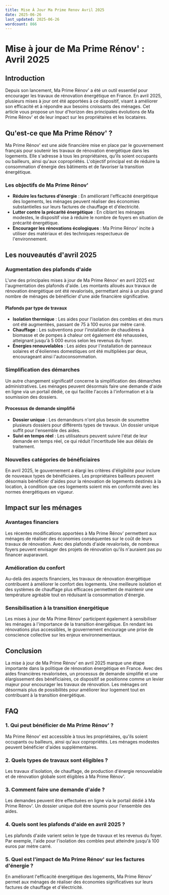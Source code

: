 ```yaml
---
title: Mise À Jour Ma Prime Renov Avril 2025
date: 2025-06-26
last_updated: 2025-06-26
wordcount: 866
---
```


# Mise à jour de Ma Prime Rénov' : Avril 2025

## Introduction

Depuis son lancement, Ma Prime Rénov' a été un outil essentiel pour encourager les travaux de rénovation énergétique en France. En avril 2025, plusieurs mises à jour ont été apportées à ce dispositif, visant à améliorer son efficacité et à répondre aux besoins croissants des ménages. Cet article vous propose un tour d'horizon des principales évolutions de Ma Prime Rénov' et de leur impact sur les propriétaires et les locataires.

## Qu'est-ce que Ma Prime Rénov' ?

Ma Prime Rénov' est une aide financière mise en place par le gouvernement français pour soutenir les travaux de rénovation énergétique dans les logements. Elle s'adresse à tous les propriétaires, qu'ils soient occupants ou bailleurs, ainsi qu'aux copropriétés. L'objectif principal est de réduire la consommation d'énergie des bâtiments et de favoriser la transition énergétique.

### Les objectifs de Ma Prime Rénov'

- **Réduire les factures d'énergie** : En améliorant l'efficacité énergétique des logements, les ménages peuvent réaliser des économies substantielles sur leurs factures de chauffage et d'électricité.
- **Lutter contre la précarité énergétique** : En ciblant les ménages modestes, le dispositif vise à réduire le nombre de foyers en situation de précarité énergétique.
- **Encourager les rénovations écologiques** : Ma Prime Rénov' incite à utiliser des matériaux et des techniques respectueux de l'environnement.

## Les nouveautés d'avril 2025

### Augmentation des plafonds d'aide

L'une des principales mises à jour de Ma Prime Rénov' en avril 2025 est l'augmentation des plafonds d'aide. Les montants alloués aux travaux de rénovation énergétique ont été revalorisés, permettant ainsi à un plus grand nombre de ménages de bénéficier d'une aide financière significative.

#### Plafonds par type de travaux

- **Isolation thermique** : Les aides pour l'isolation des combles et des murs ont été augmentées, passant de 75 à 100 euros par mètre carré.
- **Chauffage** : Les subventions pour l'installation de chaudières à biomasse et de pompes à chaleur ont également été rehaussées, atteignant jusqu'à 5 000 euros selon les revenus du foyer.
- **Énergies renouvelables** : Les aides pour l'installation de panneaux solaires et d'éoliennes domestiques ont été multipliées par deux, encourageant ainsi l'autoconsommation.

### Simplification des démarches

Un autre changement significatif concerne la simplification des démarches administratives. Les ménages peuvent désormais faire une demande d'aide en ligne via un portail dédié, ce qui facilite l'accès à l'information et à la soumission des dossiers.

#### Processus de demande simplifié

- **Dossier unique** : Les demandeurs n'ont plus besoin de soumettre plusieurs dossiers pour différents types de travaux. Un dossier unique suffit pour l'ensemble des aides.
- **Suivi en temps réel** : Les utilisateurs peuvent suivre l'état de leur demande en temps réel, ce qui réduit l'incertitude liée aux délais de traitement.

### Nouvelles catégories de bénéficiaires

En avril 2025, le gouvernement a élargi les critères d'éligibilité pour inclure de nouveaux types de bénéficiaires. Les propriétaires bailleurs peuvent désormais bénéficier d'aides pour la rénovation de logements destinés à la location, à condition que ces logements soient mis en conformité avec les normes énergétiques en vigueur.

## Impact sur les ménages

### Avantages financiers

Les récentes modifications apportées à Ma Prime Rénov' permettent aux ménages de réaliser des économies conséquentes sur le coût de leurs travaux de rénovation. Avec des plafonds d'aide revalorisés, de nombreux foyers peuvent envisager des projets de rénovation qu'ils n'auraient pas pu financer auparavant.

### Amélioration du confort

Au-delà des aspects financiers, les travaux de rénovation énergétique contribuent à améliorer le confort des logements. Une meilleure isolation et des systèmes de chauffage plus efficaces permettent de maintenir une température agréable tout en réduisant la consommation d'énergie.

### Sensibilisation à la transition énergétique

Les mises à jour de Ma Prime Rénov' participent également à sensibiliser les ménages à l'importance de la transition énergétique. En rendant les rénovations plus accessibles, le gouvernement encourage une prise de conscience collective sur les enjeux environnementaux.

## Conclusion

La mise à jour de Ma Prime Rénov' en avril 2025 marque une étape importante dans la politique de rénovation énergétique en France. Avec des aides financières revalorisées, un processus de demande simplifié et une élargissement des bénéficiaires, ce dispositif se positionne comme un levier majeur pour encourager les travaux de rénovation. Les ménages ont désormais plus de possibilités pour améliorer leur logement tout en contribuant à la transition énergétique.

## FAQ

### 1. Qui peut bénéficier de Ma Prime Rénov' ?

Ma Prime Rénov' est accessible à tous les propriétaires, qu'ils soient occupants ou bailleurs, ainsi qu'aux copropriétés. Les ménages modestes peuvent bénéficier d'aides supplémentaires.

### 2. Quels types de travaux sont éligibles ?

Les travaux d'isolation, de chauffage, de production d'énergie renouvelable et de rénovation globale sont éligibles à Ma Prime Rénov'.

### 3. Comment faire une demande d'aide ?

Les demandes peuvent être effectuées en ligne via le portail dédié à Ma Prime Rénov'. Un dossier unique doit être soumis pour l'ensemble des aides.

### 4. Quels sont les plafonds d'aide en avril 2025 ?

Les plafonds d'aide varient selon le type de travaux et les revenus du foyer. Par exemple, l'aide pour l'isolation des combles peut atteindre jusqu'à 100 euros par mètre carré.

### 5. Quel est l'impact de Ma Prime Rénov' sur les factures d'énergie ?

En améliorant l'efficacité énergétique des logements, Ma Prime Rénov' permet aux ménages de réaliser des économies significatives sur leurs factures de chauffage et d'électricité.